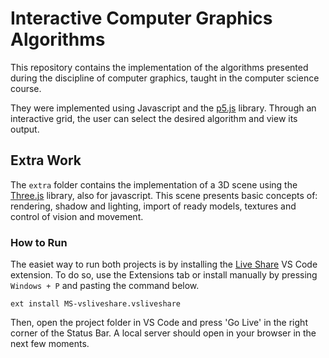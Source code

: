 # Interactive Computer Graphics Algorithms

This repository contains the implementation of the algorithms presented during the discipline of computer graphics, taught in the computer science course.

They were implemented using Javascript and the [p5.js](https://p5js.org/) library. Through an interactive grid, the user can select the desired algorithm and view its output.

## Extra Work

The `extra` folder contains the implementation of a 3D scene using the [Three.js](https://threejs.org/) library, also for javascript. This scene presents basic concepts of: rendering, shadow and lighting, import of ready models, textures and control of vision and movement.

### How to Run

The easiet way to run both projects is by installing the [Live Share](https://marketplace.visualstudio.com/items?itemName=MS-vsliveshare.vsliveshare) VS Code  extension. To do so, use the Extensions tab or install manually by pressing `Windows + P` and pasting the command below.

```
ext install MS-vsliveshare.vsliveshare
```

Then, open the project folder in VS Code and press 'Go Live' in the right corner of the Status Bar. A local server should open in your browser in the next few moments.

